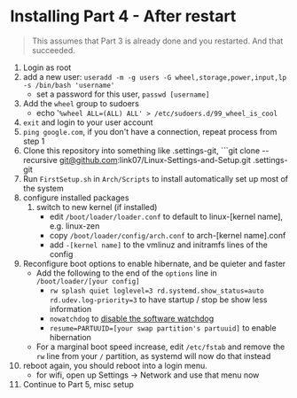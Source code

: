 # Installing Part 4 - After restart

> This assumes that Part 3 is already done and you restarted.    And that succeeded.

1. Login as root
1. add a new user: ```useradd -m -g users -G wheel,storage,power,input,lp -s /bin/bash 'username'```
    * set a password for this user, ```passwd [username]```
1. Add the ```wheel``` group to sudoers
    * echo '```%wheel ALL=(ALL) ALL' > /etc/sudoers.d/99_wheel_is_cool```
1. ```exit``` and login to your user account
1. ```ping google.com```, if you don't have a connection, repeat process from step 1
1. Clone this repository into something like .settings-git, ```git clone --recursive git@github.com:link07/Linux-Settings-and-Setup.git .settings-git
1. Run ```FirstSetup.sh``` in ```Arch/Scripts``` to install automatically set up most of the system
1. configure installed packages
    1. switch to new kernel (if installed)
        * edit ```/boot/loader/loader.conf``` to default to linux-[kernel name], e.g. linux-zen
        * copy ```/boot/loader/config/arch.conf``` to arch-[kernel name].conf
        * add ```-[kernel name]``` to the vmlinuz and initramfs lines of the config
1. Reconfigure boot options to enable hibernate, and be quieter and faster
    * Add the following to the end of the ```options``` line in ```/boot/loader/[your config]```
        * ```rw splash quiet loglevel=3 rd.systemd.show_status=auto rd.udev.log-priority=3``` to have startup / stop be show less information
        * ```nowatchdog``` to [disable the software watchdog](https://wiki.archlinux.org/index.php/Improving_performance#Watchdogs)
        * ```resume=PARTUUID=[your swap partition's partuuid]``` to enable hibernation
    * For a marginal boot speed increase, edit ```/etc/fstab``` and remove the ```rw``` line from your ```/``` partition, as systemd will now do that instead
1. reboot again, you should reboot into a login menu.
    * for wifi, open up Settings -> Network and use that menu now
1. Continue to Part 5, misc setup
